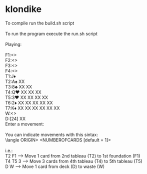 # klondike
To compile run the build.sh script<br />
<br />
To run the program execute the run.sh script<br />
<br />
Playing:<br />
<br />
F1:<><br />
F2:<><br />
F3:<><br />
F4:<><br />
T1:J♦<br />
T2:A♠ XX<br />
T3:8♣ XX XX<br />
T4:Q♥ XX XX XX<br />
T5:3♥ XX XX XX XX<br />
T6:2♦ XX XX XX XX XX<br />
T7:K♦ XX XX XX XX XX XX<br />
W:<><br />
D:[24] XX<br />
Enter a movement:<br />
<br />
You can indicate movements with this sintax:<br />
\langle ORIGIN> <DESTINATION> <NUMBEROFCARDS [default = 1]><br />
<br />
i.e.:<br />
T2 F1 --> Move 1 card from 2nd tableau (T2) to 1st foundation (F1)<br />
T4 T5 3 --> Move 3 cards from 4th tableau (T4) to 5th tableau (T5)<br />
D W --> Move 1 card from deck (D) to waste (W)<br />


